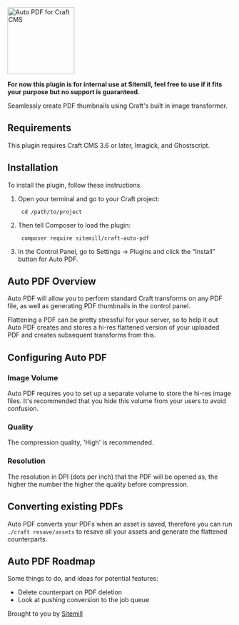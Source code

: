 <img src="/sitemill/craft-auto-pdf/raw/main/src/icon.svg" width="150" height="150" alt="Auto PDF for Craft CMS">

__For now this plugin is for internal use at Sitemill, feel free to use if it fits your purpose but no support is guaranteed.__

Seamlessly create PDF thumbnails using Craft's built in image transformer.


## Requirements

This plugin requires Craft CMS 3.6 or later, Imagick, and Ghostscript. 

## Installation

To install the plugin, follow these instructions.

1. Open your terminal and go to your Craft project:

        cd /path/to/project

2. Then tell Composer to load the plugin:

        composer require sitemill/craft-auto-pdf

3. In the Control Panel, go to Settings → Plugins and click the “Install” button for Auto PDF.

## Auto PDF Overview

Auto PDF will allow you to perform standard Craft transforms on any PDF file, as well as generating PDF thumbnails in the control panel.

Flattening a PDF can be pretty stressful for your server, so to help it out Auto PDF creates and stores a hi-res flattened version of your uploaded PDF and creates subsequent transforms from this.  

## Configuring Auto PDF

### Image Volume
Auto PDF requires you to set up a separate volume to store the hi-res image files. It's recommended that you hide this volume from your users to avoid confusion.

### Quality
The compression quality, 'High' is recommended.

### Resolution
The resolution in DPI (dots per inch) that the PDF will be opened as, the higher the number the higher the quality before compression.

## Converting existing PDFs
Auto PDF converts your PDFs when an asset is saved, therefore you can run `./craft resave/assets` to resave all your assets and generate the flattened counterparts.

## Auto PDF Roadmap

Some things to do, and ideas for potential features:

* Delete counterpart on PDF deletion
* Look at pushing conversion to the job queue

Brought to you by [Sitemill](sitemill.co)
